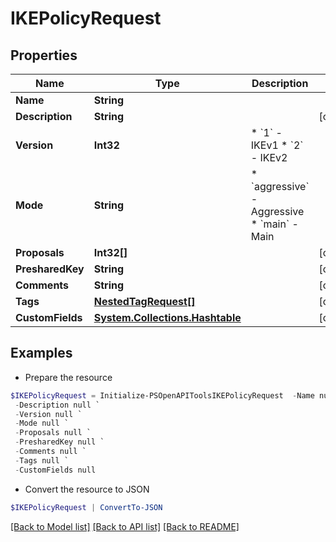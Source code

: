 # IKEPolicyRequest
## Properties

Name | Type | Description | Notes
------------ | ------------- | ------------- | -------------
**Name** | **String** |  | 
**Description** | **String** |  | [optional] 
**Version** | **Int32** | * &#x60;1&#x60; - IKEv1 * &#x60;2&#x60; - IKEv2 | 
**Mode** | **String** | * &#x60;aggressive&#x60; - Aggressive * &#x60;main&#x60; - Main | 
**Proposals** | **Int32[]** |  | [optional] 
**PresharedKey** | **String** |  | [optional] 
**Comments** | **String** |  | [optional] 
**Tags** | [**NestedTagRequest[]**](NestedTagRequest.md) |  | [optional] 
**CustomFields** | [**System.Collections.Hashtable**](AnyType.md) |  | [optional] 

## Examples

- Prepare the resource
```powershell
$IKEPolicyRequest = Initialize-PSOpenAPIToolsIKEPolicyRequest  -Name null `
 -Description null `
 -Version null `
 -Mode null `
 -Proposals null `
 -PresharedKey null `
 -Comments null `
 -Tags null `
 -CustomFields null
```

- Convert the resource to JSON
```powershell
$IKEPolicyRequest | ConvertTo-JSON
```

[[Back to Model list]](../README.md#documentation-for-models) [[Back to API list]](../README.md#documentation-for-api-endpoints) [[Back to README]](../README.md)

